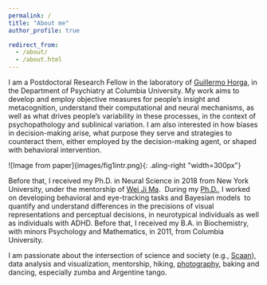 ```yaml
---
permalink: /
title: "About me"
author_profile: true

redirect_from: 
  - /about/
  - /about.html
---
```


I am a Postdoctoral Research Fellow in the laboratory of [Guillermo Horga](https://www.columbiapsychiatry.org/research-labs/horga-lab), in the Department of Psychiatry at Columbia University. My work aims to develop and employ objective measures for people’s insight and metacognition, understand their computational and neural mechanisms, as well as what drives people’s variability in these processes, in the context of psychopathology and sublinical variation. I am also interested in how biases in decision-making arise, what purpose they serve and strategies to counteract them, either employed by the decision-making agent, or shaped with behavioral intervention. 

![Image from paper]{images/fig1intr.png}{: .aling-right "width=300px"}

Before that, I received my Ph.D. in Neural Science in 2018 from New York University, under the mentorship of [Wei Ji Ma](https://www.cns.nyu.edu/malab/).  During my [Ph.D.](https://www.cns.nyu.edu/malab/static/files/publications/2018%20Andra%20Mihali%20PhD%20thesis.pdf), I worked on developing behavioral and eye-tracking tasks and Bayesian models  to quantify and understand differences in the precisions of visual representations and perceptual decisions, in neurotypical individuals as well as individuals with ADHD. Before that, I received my B.A. in Biochemistry, with minors Psychology and Mathematics, in 2011, from Columbia University.

I am passionate about the intersection of science and society (e.g., [Scaan](https://scaan.net/)), data analysis and visualization, mentorship, hiking, [photography](https://www.flickr.com/photos/andram/albums/72157649066170538/with/3164862536), baking and dancing, especially zumba and Argentine tango.
